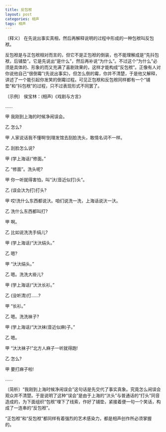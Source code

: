 ```yaml
---
title: 反包袱
layout: post
categories: 相声
tags: 相声
---
```


〔释义〕 在先说出事实真相，然后再解释说明的过程中形成的一种包袱叫反包袱。

反包袱是与正包袱相对而言的，但它不是正包袱的倒装，也不能理解成是“先抖包袱，后铺垫”。它是先说出“是什么”，然后再补说“为什么”。不过这个“为什么”必须是具体的、形象的而又充满了喜剧效果的，这样才能构成“反包袱”。正像有人对你说他自己“很倒霉”(先说出事实)，但怎么倒的霉，你并不清楚，于是他又解释，讲述了一个能引起你发笑的倒霉过程。可见正包袱和反包袱同样都有一个“铺垫”和“抖包袱”的过程，只不过表现形式不同罢了。

〔示例〕 侯宝林：(相声)《戏剧与方言》

……

甲 我刚到上海的时候净闹误会。

乙 怎么?

甲 人家说话我不懂啊!到理发馆去刮脸洗头，敢情名词不一样。

乙 刮脸怎么说?

甲 (学上海话)“修面。”

乙 “修面”。洗头呢?

甲 你一听就得害怕，叫“汏(音近似打)头”。

乙 (误会汏为打)打头?

甲 哎!洗什么东西都说汏。咱们说洗一洗，上海话说汏一汏。

乙 洗什么东西都叫打?

甲 啊。

乙 比如说洗洗手绢儿?

甲 (学上海话)“汏汏绢头。”

乙 嗯?

甲 “汏汏绢头。”

乙 嗯。洗洗大褂儿?

甲 (学上海话)“汏汏长衫。”

乙 (没听清)打……?

甲 “长衫。”

乙 嗯。洗洗袜子?

甲 (学上海话)“汏汏袜(音近似麻)子。”

乙 嗯。

甲 “汏汏袜子!”北方人麻子一听就得跑!

乙 怎么?

甲 要打麻子啦!

……

〔简析〕“我刚到上海时候净闹误会”这句话是先交代了事实真象。究竟怎么闹误会观众并不清楚。于是说明了这种“误会”是由于上海的“汏头”与普通话的“打头”同音造成的，为下面组织“包袱”埋下了线索，作好了铺垫，紧接着便一句一个笑话，构成了一连串的“反包袱”。

“正包袱”和“反包袱”都同样有着强烈的艺术感染力，都是相声创作所必须掌握的。 